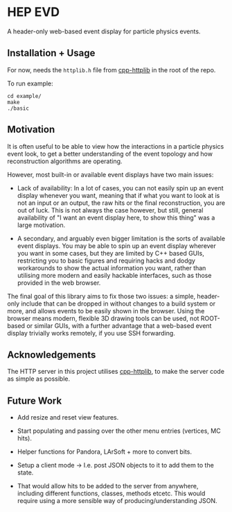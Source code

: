 # HEP EVD

A header-only web-based event display for particle physics events.

## Installation + Usage

For now, needs the `httplib.h` file from
[cpp-httplib](https://github.com/yhirose/cpp-httplib) in the root of the repo.

To run example:

```
cd example/
make
./basic
```

## Motivation

It is often useful to be able to view how the interactions in a particle physics event
look, to get a better understanding of the event topology and how reconstruction
algorithms are operating.

However, most built-in or available event displays have two main issues:

 - Lack of availability: In a lot of cases, you can not easily spin up an event display
   whenever you want, meaning that if what you want to look at is not an input or an
   output, the raw hits or the final reconstruction, you are out of luck. This is not
   always the case however, but still, general availability of "I want an event display
   here, to show this thing" was a large motivation.

 - A secondary, and arguably even bigger limitation is the sorts of available event
   displays. You may be able to spin up an event display wherever you want in some
   cases, but they are limited by C++ based GUIs, restricting you to basic figures and
   requiring hacks and dodgy workarounds to show the actual information you want, rather
   than utilising more modern and easily hackable interfaces, such as those provided in
   the web browser.

The final goal of this library aims to fix those two issues: a simple, header-only
include that can be dropped in without changes to a build system or more, and allows
events to be easily shown in the browser. Using the browser means modern, flexible 3D
drawing tools can be used, not ROOT-based or similar GUIs, with a further advantage that
a web-based event display trivially works remotely, if you use SSH forwarding.

## Acknowledgements

The HTTP server in this project utilises
[cpp-httplib](https://github.com/yhirose/cpp-httplib), to make the server code as simple
as possible.

## Future Work

 - Add resize and reset view features.

 - Start populating and passing over the other menu entries (vertices, MC hits).

 - Helper functions for Pandora, LArSoft + more to convert bits.

 - Setup a client mode -> I.e. post JSON objects to it to add them to the state.
  - That would allow hits to be added to the server from anywhere, including
    different functions, classes, methods etcetc. This would require using a more
    sensible way of producing/understanding JSON.

